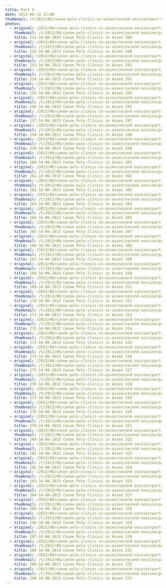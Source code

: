 ```yaml
---
title: Part 5.
date: 2013-06-14 12:00
thumbnail: /t/2013/06/canoe-polo-clinics-in-assen/second-session/part-5/251-14-06-2013-canoe-polo-clinics-in-assen-289.jpg
photos:
  - original: /2013/06/canoe-polo-clinics-in-assen/second-session/part-5/251-14-06-2013-canoe-polo-clinics-in-assen-289.jpg
    thumbnail: /t/2013/06/canoe-polo-clinics-in-assen/second-session/part-5/251-14-06-2013-canoe-polo-clinics-in-assen-289.jpg
    title: 251-14-06-2013 Canoe Polo Clinics in Assen 289
  - original: /2013/06/canoe-polo-clinics-in-assen/second-session/part-5/252-14-06-2013-canoe-polo-clinics-in-assen-290.jpg
    thumbnail: /t/2013/06/canoe-polo-clinics-in-assen/second-session/part-5/252-14-06-2013-canoe-polo-clinics-in-assen-290.jpg
    title: 252-14-06-2013 Canoe Polo Clinics in Assen 290
  - original: /2013/06/canoe-polo-clinics-in-assen/second-session/part-5/253-14-06-2013-canoe-polo-clinics-in-assen-291.jpg
    thumbnail: /t/2013/06/canoe-polo-clinics-in-assen/second-session/part-5/253-14-06-2013-canoe-polo-clinics-in-assen-291.jpg
    title: 253-14-06-2013 Canoe Polo Clinics in Assen 291
  - original: /2013/06/canoe-polo-clinics-in-assen/second-session/part-5/254-14-06-2013-canoe-polo-clinics-in-assen-292.jpg
    thumbnail: /t/2013/06/canoe-polo-clinics-in-assen/second-session/part-5/254-14-06-2013-canoe-polo-clinics-in-assen-292.jpg
    title: 254-14-06-2013 Canoe Polo Clinics in Assen 292
  - original: /2013/06/canoe-polo-clinics-in-assen/second-session/part-5/255-14-06-2013-canoe-polo-clinics-in-assen-293.jpg
    thumbnail: /t/2013/06/canoe-polo-clinics-in-assen/second-session/part-5/255-14-06-2013-canoe-polo-clinics-in-assen-293.jpg
    title: 255-14-06-2013 Canoe Polo Clinics in Assen 293
  - original: /2013/06/canoe-polo-clinics-in-assen/second-session/part-5/256-14-06-2013-canoe-polo-clinics-in-assen-295.jpg
    thumbnail: /t/2013/06/canoe-polo-clinics-in-assen/second-session/part-5/256-14-06-2013-canoe-polo-clinics-in-assen-295.jpg
    title: 256-14-06-2013 Canoe Polo Clinics in Assen 295
  - original: /2013/06/canoe-polo-clinics-in-assen/second-session/part-5/257-14-06-2013-canoe-polo-clinics-in-assen-297.jpg
    thumbnail: /t/2013/06/canoe-polo-clinics-in-assen/second-session/part-5/257-14-06-2013-canoe-polo-clinics-in-assen-297.jpg
    title: 257-14-06-2013 Canoe Polo Clinics in Assen 297
  - original: /2013/06/canoe-polo-clinics-in-assen/second-session/part-5/258-14-06-2013-canoe-polo-clinics-in-assen-298.jpg
    thumbnail: /t/2013/06/canoe-polo-clinics-in-assen/second-session/part-5/258-14-06-2013-canoe-polo-clinics-in-assen-298.jpg
    title: 258-14-06-2013 Canoe Polo Clinics in Assen 298
  - original: /2013/06/canoe-polo-clinics-in-assen/second-session/part-5/259-14-06-2013-canoe-polo-clinics-in-assen-299.jpg
    thumbnail: /t/2013/06/canoe-polo-clinics-in-assen/second-session/part-5/259-14-06-2013-canoe-polo-clinics-in-assen-299.jpg
    title: 259-14-06-2013 Canoe Polo Clinics in Assen 299
  - original: /2013/06/canoe-polo-clinics-in-assen/second-session/part-5/260-14-06-2013-canoe-polo-clinics-in-assen-301.jpg
    thumbnail: /t/2013/06/canoe-polo-clinics-in-assen/second-session/part-5/260-14-06-2013-canoe-polo-clinics-in-assen-301.jpg
    title: 260-14-06-2013 Canoe Polo Clinics in Assen 301
  - original: /2013/06/canoe-polo-clinics-in-assen/second-session/part-5/261-14-06-2013-canoe-polo-clinics-in-assen-302.jpg
    thumbnail: /t/2013/06/canoe-polo-clinics-in-assen/second-session/part-5/261-14-06-2013-canoe-polo-clinics-in-assen-302.jpg
    title: 261-14-06-2013 Canoe Polo Clinics in Assen 302
  - original: /2013/06/canoe-polo-clinics-in-assen/second-session/part-5/262-14-06-2013-canoe-polo-clinics-in-assen-303.jpg
    thumbnail: /t/2013/06/canoe-polo-clinics-in-assen/second-session/part-5/262-14-06-2013-canoe-polo-clinics-in-assen-303.jpg
    title: 262-14-06-2013 Canoe Polo Clinics in Assen 303
  - original: /2013/06/canoe-polo-clinics-in-assen/second-session/part-5/263-14-06-2013-canoe-polo-clinics-in-assen-304.jpg
    thumbnail: /t/2013/06/canoe-polo-clinics-in-assen/second-session/part-5/263-14-06-2013-canoe-polo-clinics-in-assen-304.jpg
    title: 263-14-06-2013 Canoe Polo Clinics in Assen 304
  - original: /2013/06/canoe-polo-clinics-in-assen/second-session/part-5/264-14-06-2013-canoe-polo-clinics-in-assen-305.jpg
    thumbnail: /t/2013/06/canoe-polo-clinics-in-assen/second-session/part-5/264-14-06-2013-canoe-polo-clinics-in-assen-305.jpg
    title: 264-14-06-2013 Canoe Polo Clinics in Assen 305
  - original: /2013/06/canoe-polo-clinics-in-assen/second-session/part-5/265-14-06-2013-canoe-polo-clinics-in-assen-307.jpg
    thumbnail: /t/2013/06/canoe-polo-clinics-in-assen/second-session/part-5/265-14-06-2013-canoe-polo-clinics-in-assen-307.jpg
    title: 265-14-06-2013 Canoe Polo Clinics in Assen 307
  - original: /2013/06/canoe-polo-clinics-in-assen/second-session/part-5/266-14-06-2013-canoe-polo-clinics-in-assen-308.jpg
    thumbnail: /t/2013/06/canoe-polo-clinics-in-assen/second-session/part-5/266-14-06-2013-canoe-polo-clinics-in-assen-308.jpg
    title: 266-14-06-2013 Canoe Polo Clinics in Assen 308
  - original: /2013/06/canoe-polo-clinics-in-assen/second-session/part-5/267-14-06-2013-canoe-polo-clinics-in-assen-309.jpg
    thumbnail: /t/2013/06/canoe-polo-clinics-in-assen/second-session/part-5/267-14-06-2013-canoe-polo-clinics-in-assen-309.jpg
    title: 267-14-06-2013 Canoe Polo Clinics in Assen 309
  - original: /2013/06/canoe-polo-clinics-in-assen/second-session/part-5/268-14-06-2013-canoe-polo-clinics-in-assen-310.jpg
    thumbnail: /t/2013/06/canoe-polo-clinics-in-assen/second-session/part-5/268-14-06-2013-canoe-polo-clinics-in-assen-310.jpg
    title: 268-14-06-2013 Canoe Polo Clinics in Assen 310
  - original: /2013/06/canoe-polo-clinics-in-assen/second-session/part-5/269-14-06-2013-canoe-polo-clinics-in-assen-311.jpg
    thumbnail: /t/2013/06/canoe-polo-clinics-in-assen/second-session/part-5/269-14-06-2013-canoe-polo-clinics-in-assen-311.jpg
    title: 269-14-06-2013 Canoe Polo Clinics in Assen 311
  - original: /2013/06/canoe-polo-clinics-in-assen/second-session/part-5/270-14-06-2013-canoe-polo-clinics-in-assen-312.jpg
    thumbnail: /t/2013/06/canoe-polo-clinics-in-assen/second-session/part-5/270-14-06-2013-canoe-polo-clinics-in-assen-312.jpg
    title: 270-14-06-2013 Canoe Polo Clinics in Assen 312
  - original: /2013/06/canoe-polo-clinics-in-assen/second-session/part-5/271-14-06-2013-canoe-polo-clinics-in-assen-313.jpg
    thumbnail: /t/2013/06/canoe-polo-clinics-in-assen/second-session/part-5/271-14-06-2013-canoe-polo-clinics-in-assen-313.jpg
    title: 271-14-06-2013 Canoe Polo Clinics in Assen 313
  - original: /2013/06/canoe-polo-clinics-in-assen/second-session/part-5/272-14-06-2013-canoe-polo-clinics-in-assen-314.jpg
    thumbnail: /t/2013/06/canoe-polo-clinics-in-assen/second-session/part-5/272-14-06-2013-canoe-polo-clinics-in-assen-314.jpg
    title: 272-14-06-2013 Canoe Polo Clinics in Assen 314
  - original: /2013/06/canoe-polo-clinics-in-assen/second-session/part-5/273-14-06-2013-canoe-polo-clinics-in-assen-315.jpg
    thumbnail: /t/2013/06/canoe-polo-clinics-in-assen/second-session/part-5/273-14-06-2013-canoe-polo-clinics-in-assen-315.jpg
    title: 273-14-06-2013 Canoe Polo Clinics in Assen 315
  - original: /2013/06/canoe-polo-clinics-in-assen/second-session/part-5/274-14-06-2013-canoe-polo-clinics-in-assen-316.jpg
    thumbnail: /t/2013/06/canoe-polo-clinics-in-assen/second-session/part-5/274-14-06-2013-canoe-polo-clinics-in-assen-316.jpg
    title: 274-14-06-2013 Canoe Polo Clinics in Assen 316
  - original: /2013/06/canoe-polo-clinics-in-assen/second-session/part-5/275-14-06-2013-canoe-polo-clinics-in-assen-317.jpg
    thumbnail: /t/2013/06/canoe-polo-clinics-in-assen/second-session/part-5/275-14-06-2013-canoe-polo-clinics-in-assen-317.jpg
    title: 275-14-06-2013 Canoe Polo Clinics in Assen 317
  - original: /2013/06/canoe-polo-clinics-in-assen/second-session/part-5/276-14-06-2013-canoe-polo-clinics-in-assen-318.jpg
    thumbnail: /t/2013/06/canoe-polo-clinics-in-assen/second-session/part-5/276-14-06-2013-canoe-polo-clinics-in-assen-318.jpg
    title: 276-14-06-2013 Canoe Polo Clinics in Assen 318
  - original: /2013/06/canoe-polo-clinics-in-assen/second-session/part-5/277-14-06-2013-canoe-polo-clinics-in-assen-319.jpg
    thumbnail: /t/2013/06/canoe-polo-clinics-in-assen/second-session/part-5/277-14-06-2013-canoe-polo-clinics-in-assen-319.jpg
    title: 277-14-06-2013 Canoe Polo Clinics in Assen 319
  - original: /2013/06/canoe-polo-clinics-in-assen/second-session/part-5/278-14-06-2013-canoe-polo-clinics-in-assen-320.jpg
    thumbnail: /t/2013/06/canoe-polo-clinics-in-assen/second-session/part-5/278-14-06-2013-canoe-polo-clinics-in-assen-320.jpg
    title: 278-14-06-2013 Canoe Polo Clinics in Assen 320
  - original: /2013/06/canoe-polo-clinics-in-assen/second-session/part-5/279-14-06-2013-canoe-polo-clinics-in-assen-321.jpg
    thumbnail: /t/2013/06/canoe-polo-clinics-in-assen/second-session/part-5/279-14-06-2013-canoe-polo-clinics-in-assen-321.jpg
    title: 279-14-06-2013 Canoe Polo Clinics in Assen 321
  - original: /2013/06/canoe-polo-clinics-in-assen/second-session/part-5/280-14-06-2013-canoe-polo-clinics-in-assen-322.jpg
    thumbnail: /t/2013/06/canoe-polo-clinics-in-assen/second-session/part-5/280-14-06-2013-canoe-polo-clinics-in-assen-322.jpg
    title: 280-14-06-2013 Canoe Polo Clinics in Assen 322
  - original: /2013/06/canoe-polo-clinics-in-assen/second-session/part-5/281-14-06-2013-canoe-polo-clinics-in-assen-323.jpg
    thumbnail: /t/2013/06/canoe-polo-clinics-in-assen/second-session/part-5/281-14-06-2013-canoe-polo-clinics-in-assen-323.jpg
    title: 281-14-06-2013 Canoe Polo Clinics in Assen 323
  - original: /2013/06/canoe-polo-clinics-in-assen/second-session/part-5/282-14-06-2013-canoe-polo-clinics-in-assen-324.jpg
    thumbnail: /t/2013/06/canoe-polo-clinics-in-assen/second-session/part-5/282-14-06-2013-canoe-polo-clinics-in-assen-324.jpg
    title: 282-14-06-2013 Canoe Polo Clinics in Assen 324
  - original: /2013/06/canoe-polo-clinics-in-assen/second-session/part-5/283-14-06-2013-canoe-polo-clinics-in-assen-325.jpg
    thumbnail: /t/2013/06/canoe-polo-clinics-in-assen/second-session/part-5/283-14-06-2013-canoe-polo-clinics-in-assen-325.jpg
    title: 283-14-06-2013 Canoe Polo Clinics in Assen 325
  - original: /2013/06/canoe-polo-clinics-in-assen/second-session/part-5/284-14-06-2013-canoe-polo-clinics-in-assen-327.jpg
    thumbnail: /t/2013/06/canoe-polo-clinics-in-assen/second-session/part-5/284-14-06-2013-canoe-polo-clinics-in-assen-327.jpg
    title: 284-14-06-2013 Canoe Polo Clinics in Assen 327
  - original: /2013/06/canoe-polo-clinics-in-assen/second-session/part-5/285-14-06-2013-canoe-polo-clinics-in-assen-328.jpg
    thumbnail: /t/2013/06/canoe-polo-clinics-in-assen/second-session/part-5/285-14-06-2013-canoe-polo-clinics-in-assen-328.jpg
    title: 285-14-06-2013 Canoe Polo Clinics in Assen 328
  - original: /2013/06/canoe-polo-clinics-in-assen/second-session/part-5/286-14-06-2013-canoe-polo-clinics-in-assen-329.jpg
    thumbnail: /t/2013/06/canoe-polo-clinics-in-assen/second-session/part-5/286-14-06-2013-canoe-polo-clinics-in-assen-329.jpg
    title: 286-14-06-2013 Canoe Polo Clinics in Assen 329
  - original: /2013/06/canoe-polo-clinics-in-assen/second-session/part-5/287-14-06-2013-canoe-polo-clinics-in-assen-330.jpg
    thumbnail: /t/2013/06/canoe-polo-clinics-in-assen/second-session/part-5/287-14-06-2013-canoe-polo-clinics-in-assen-330.jpg
    title: 287-14-06-2013 Canoe Polo Clinics in Assen 330
  - original: /2013/06/canoe-polo-clinics-in-assen/second-session/part-5/288-14-06-2013-canoe-polo-clinics-in-assen-331.jpg
    thumbnail: /t/2013/06/canoe-polo-clinics-in-assen/second-session/part-5/288-14-06-2013-canoe-polo-clinics-in-assen-331.jpg
    title: 288-14-06-2013 Canoe Polo Clinics in Assen 331
  - original: /2013/06/canoe-polo-clinics-in-assen/second-session/part-5/289-14-06-2013-canoe-polo-clinics-in-assen-332.jpg
    thumbnail: /t/2013/06/canoe-polo-clinics-in-assen/second-session/part-5/289-14-06-2013-canoe-polo-clinics-in-assen-332.jpg
    title: 289-14-06-2013 Canoe Polo Clinics in Assen 332
  - original: /2013/06/canoe-polo-clinics-in-assen/second-session/part-5/290-14-06-2013-canoe-polo-clinics-in-assen-333.jpg
    thumbnail: /t/2013/06/canoe-polo-clinics-in-assen/second-session/part-5/290-14-06-2013-canoe-polo-clinics-in-assen-333.jpg
    title: 290-14-06-2013 Canoe Polo Clinics in Assen 333
---
```

